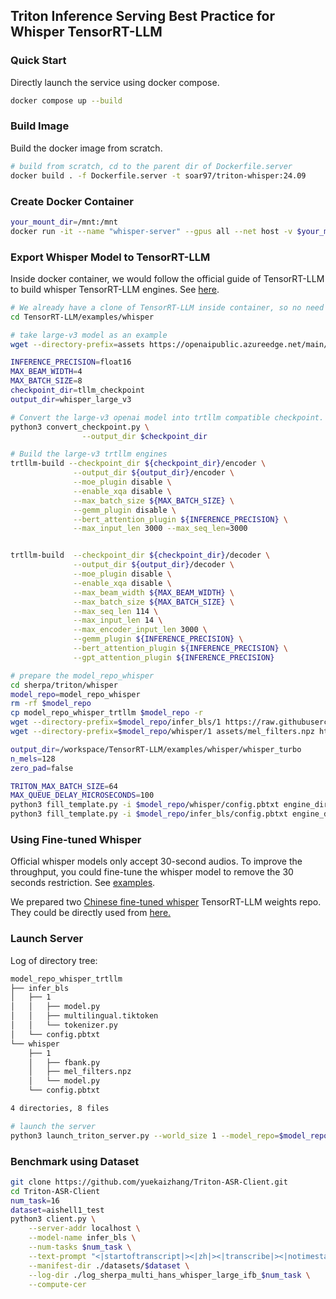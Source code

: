 ## Triton Inference Serving Best Practice for Whisper TensorRT-LLM

### Quick Start
Directly launch the service using docker compose.
```sh
docker compose up --build
```

### Build Image
Build the docker image from scratch. 
```sh
# build from scratch, cd to the parent dir of Dockerfile.server
docker build . -f Dockerfile.server -t soar97/triton-whisper:24.09
```

### Create Docker Container
```sh
your_mount_dir=/mnt:/mnt
docker run -it --name "whisper-server" --gpus all --net host -v $your_mount_dir --shm-size=2g soar97/triton-whisper:24.09
```

### Export Whisper Model to TensorRT-LLM
Inside docker container, we would follow the official guide of TensorRT-LLM to build whisper TensorRT-LLM engines. See [here](https://github.com/NVIDIA/TensorRT-LLM/tree/main/examples/whisper).

```sh
# We already have a clone of TensorRT-LLM inside container, so no need to clone it.
cd TensorRT-LLM/examples/whisper

# take large-v3 model as an example
wget --directory-prefix=assets https://openaipublic.azureedge.net/main/whisper/models/e5b1a55b89c1367dacf97e3e19bfd829a01529dbfdeefa8caeb59b3f1b81dadb/large-v3.pt

INFERENCE_PRECISION=float16
MAX_BEAM_WIDTH=4
MAX_BATCH_SIZE=8
checkpoint_dir=tllm_checkpoint
output_dir=whisper_large_v3

# Convert the large-v3 openai model into trtllm compatible checkpoint.
python3 convert_checkpoint.py \
                --output_dir $checkpoint_dir

# Build the large-v3 trtllm engines
trtllm-build --checkpoint_dir ${checkpoint_dir}/encoder \
              --output_dir ${output_dir}/encoder \
              --moe_plugin disable \
              --enable_xqa disable \
              --max_batch_size ${MAX_BATCH_SIZE} \
              --gemm_plugin disable \
              --bert_attention_plugin ${INFERENCE_PRECISION} \
              --max_input_len 3000 --max_seq_len=3000


trtllm-build  --checkpoint_dir ${checkpoint_dir}/decoder \
              --output_dir ${output_dir}/decoder \
              --moe_plugin disable \
              --enable_xqa disable \
              --max_beam_width ${MAX_BEAM_WIDTH} \
              --max_batch_size ${MAX_BATCH_SIZE} \
              --max_seq_len 114 \
              --max_input_len 14 \
              --max_encoder_input_len 3000 \
              --gemm_plugin ${INFERENCE_PRECISION} \
              --bert_attention_plugin ${INFERENCE_PRECISION} \
              --gpt_attention_plugin ${INFERENCE_PRECISION}

# prepare the model_repo_whisper
cd sherpa/triton/whisper
model_repo=model_repo_whisper
rm -rf $model_repo
cp model_repo_whisper_trtllm $model_repo -r
wget --directory-prefix=$model_repo/infer_bls/1 https://raw.githubusercontent.com/openai/whisper/main/whisper/assets/multilingual.tiktoken
wget --directory-prefix=$model_repo/whisper/1 assets/mel_filters.npz https://raw.githubusercontent.com/openai/whisper/main/whisper/assets/mel_filters.npz

output_dir=/workspace/TensorRT-LLM/examples/whisper/whisper_turbo
n_mels=128
zero_pad=false

TRITON_MAX_BATCH_SIZE=64
MAX_QUEUE_DELAY_MICROSECONDS=100
python3 fill_template.py -i $model_repo/whisper/config.pbtxt engine_dir:${output_dir},n_mels:$n_mels,zero_pad:$zero_pad,triton_max_batch_size:${TRITON_MAX_BATCH_SIZE},max_queue_delay_microseconds:${MAX_QUEUE_DELAY_MICROSECONDS}
python3 fill_template.py -i $model_repo/infer_bls/config.pbtxt engine_dir:${output_dir},triton_max_batch_size:${TRITON_MAX_BATCH_SIZE},max_queue_delay_microseconds:${MAX_QUEUE_DELAY_MICROSECONDS}
```
### Using Fine-tuned Whisper
Official whisper models only accept 30-second audios. To improve the throughput, you could fine-tune the whisper model to remove the 30 seconds restriction. See [examples](https://github.com/k2-fsa/icefall/blob/master/egs/aishell/ASR/whisper/whisper_encoder_forward_monkey_patch.py#L15). 

We prepared two [Chinese fine-tuned whisper](https://github.com/k2-fsa/icefall/blob/master/egs/multi_zh-hans/ASR/RESULTS.md#multi-chinese-datasets-without-datatang-200h-finetuning-results-on-whisper-large-v2) TensorRT-LLM weights repo. They could be directly used from [here.](https://huggingface.co/yuekai/whisper_multi_zh_tllm_checkpoint/tree/main)

### Launch Server
Log of directory tree:
```sh
model_repo_whisper_trtllm
├── infer_bls
│   ├── 1
│   │   ├── model.py
│   │   ├── multilingual.tiktoken
│   │   └── tokenizer.py
│   └── config.pbtxt
└── whisper
    ├── 1
    │   ├── fbank.py
    │   ├── mel_filters.npz
    │   └── model.py
    └── config.pbtxt

4 directories, 8 files
```
```sh
# launch the server
python3 launch_triton_server.py --world_size 1 --model_repo=$model_repo/ --tensorrt_llm_model_name whisper,infer_bls --multimodal_gpu0_cuda_mem_pool_bytes 300000000
```

<!-- ### Launch Gradio WebUI Client
The gradio client supports text as the input, which enables users to prompt the whisper model.

See [Prompting the Hidden Talent of Web-Scale Speech Models for Zero-Shot Task Generalization](https://arxiv.org/abs/2305.11095) for more details.

![Demo](media/Screenshot.jpg)

```sh
git-lfs install
git clone https://huggingface.co/spaces/yuekai/triton-asr-client.git
cd triton-asr-client
pip3 install -r requirements.txt
python3 app.py
``` -->

### Benchmark using Dataset
```sh
git clone https://github.com/yuekaizhang/Triton-ASR-Client.git
cd Triton-ASR-Client
num_task=16
dataset=aishell1_test
python3 client.py \
    --server-addr localhost \
    --model-name infer_bls \
    --num-tasks $num_task \
    --text-prompt "<|startoftranscript|><|zh|><|transcribe|><|notimestamps|>" \
    --manifest-dir ./datasets/$dataset \
    --log-dir ./log_sherpa_multi_hans_whisper_large_ifb_$num_task \
    --compute-cer
```

<!-- ### Benchmark Results
Decoding on a single V100 GPU, audios are padded to 30s, using aishell1 test set files

| Model | Backend   | Concurrency | RTF     |
|-------|-----------|-----------------------|---------|
| Large-v2 | ONNX FP16 (deprecated) | 4                   | 0.14 |
| Large-v3 | TensorRT-LLM FP16 | 4                   | 0.0209 | -->